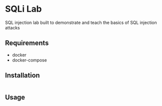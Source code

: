 # SQLi Lab
SQL injection lab built to demonstrate and teach the basics of SQL injection attacks

## Requirements
- docker
- docker-compose

## Installation
```
```

## Usage
```
```